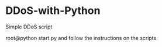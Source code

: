 # DDoS-with-Python
Simple DDoS script


root@python start.py
and follow the instructions on the scripts
